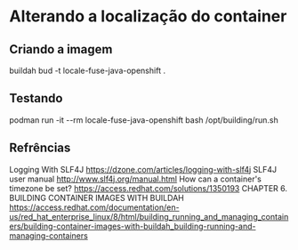 # Alterando a localização do container


## Criando a imagem

buildah bud -t locale-fuse-java-openshift .

## Testando

podman run -it --rm locale-fuse-java-openshift bash /opt/building/run.sh

## Refrências

Logging With SLF4J <https://dzone.com/articles/logging-with-slf4j>
SLF4J user manual <http://www.slf4j.org/manual.html>
How can a container's timezone be set? <https://access.redhat.com/solutions/1350193>
CHAPTER 6. BUILDING CONTAINER IMAGES WITH BUILDAH <https://access.redhat.com/documentation/en-us/red_hat_enterprise_linux/8/html/building_running_and_managing_containers/building-container-images-with-buildah_building-running-and-managing-containers>
